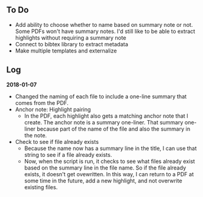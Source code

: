## To Do 
- Add ability to choose whether to name based on summary note or not. Some PDFs won't have summary notes. I'd still like to be able to extract highlights without requiring a summary note
- Connect to bibtex library to extract metadata
- Make multiple templates and externalize 


## Log 

**2018-01-07**
- Changed the naming of each file to include a one-line summary that comes from the PDF.
- Anchor note: Highlight pairing
    + In the PDF, each highlight also gets a matching anchor note that I create. The anchor note is a summary one-liner. That summary one-liner because part of the name of the file and also the summary in the note. 
- Check to see if file already exists
    + Because the name now has a summary line in the title, I can use that string to see if a file already exists. 
    + Now, when the script is run, it checks to see what files already exist based on the summary line in the file name. So if the file already exists, it doesn't get ovewritten. In this way, I can return to a PDF at some time in the future, add a new highlight, and not overwrite existing files. 